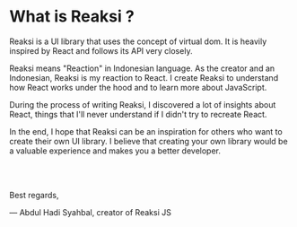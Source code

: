 # What is Reaksi ?

Reaksi is a UI library that uses the concept of virtual dom. It is heavily inspired 
by React and follows its API very closely.

Reaksi means "Reaction" in Indonesian language. As the creator and an Indonesian, 
Reaksi is my reaction to React. I create Reaksi to understand how React works under 
the hood and to learn more about JavaScript. 

During the process of writing Reaksi, I discovered a lot of insights about React, 
things that I'll never understand if I didn't try to recreate React.

In the end, I hope that Reaksi can be an inspiration for others who want to create 
their own UI library. I believe that creating your own library would be a valuable 
experience and makes you a better developer.


<br/>
<br/>


Best regards,

— Abdul Hadi Syahbal, creator of Reaksi JS